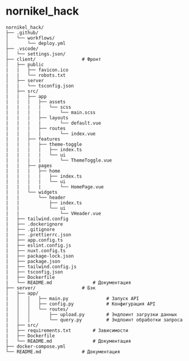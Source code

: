 # nornikel_hack

    nornikel_hack/
    ├── .github/
    │   └── workflows/
    │       └── deploy.yml
    ├── .vscode/
    │   └── settings.json/
    ├── client/                 # Фронт
    │   ├── public
    |   |   ├── favicon.ico
    |   |   └── robots.txt
    │   ├── server
    |   |   └── tsconfig.json
    │   ├── src/
    |   |   ├── app
    |   |   |   ├── assets
    |   |   |   |   └── scss
    |   |   |   |       └── main.scss
    |   |   |   ├── layouts
    |   |   |   |       └── default.vue
    |   |   |   ├── routes
    |   |   |   |       └── index.vue
    |   |   ├── features
    |   |   |   ├── theme-toggle
    |   |   |   |   ├── index.ts
    |   |   |   |   └── ui
    |   |   |   |       └── ThemeToggle.vue
    |   |   ├── pages
    |   |   |   ├── home
    |   |   |   |   ├── index.ts
    |   |   |   |   └── ui
    |   |   |   |       └── HomePage.vue
    |   |   └── widgets
    |   |       └── header
    |   |           ├── index.ts
    |   |           └── ui
    |   |               └── VHeader.vue
    |   ├── tailwind.config
    |   ├── .dockerignore
    |   ├── .gitignore
    |   ├── .prettierrc.json
    |   ├── app.config.ts
    |   ├── eslint.config.js
    |   ├── nuxt.config.ts
    |   ├── package-lock.json
    |   ├── package.json
    |   ├── tailwind.config.js
    |   ├── tsconfig.json
    |   ├── Dockerfile
    |   └── README.md               # Документация
    ├── server/                 # Бэк
    │   ├── app/
    |   │   │   ├── main.py              # Запуск API
    |   │   │   ├── config.py            # Конфигурация API
    |   │   │   └── routes/
    |   │   │       ├── upload.py        # Эндпоинт загрузки данных
    |   │   │       └── query.py         # Эндпоинт обработки запроса
    |   ├── src/
    |   ├── requirements.txt        # Зависимости
    |   ├── Dockerfile
    |   └── README.md               # Документация
    ├── docker-compose.yml
    └── README.md               # Документация

